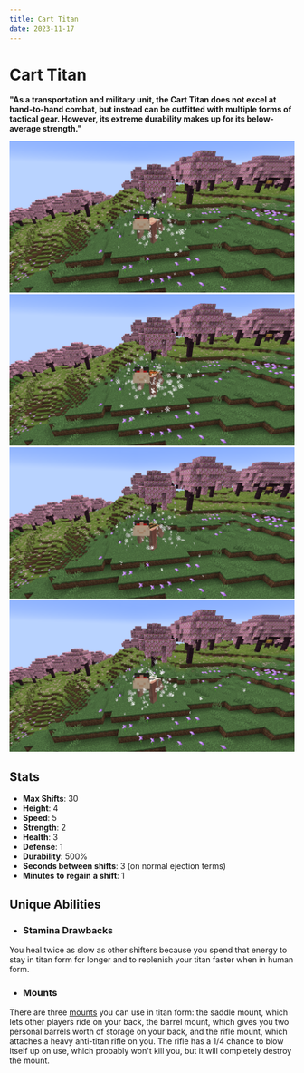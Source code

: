```yaml
---
title: Cart Titan
date: 2023-11-17
---
```


# Cart Titan
**"As a transportation and military unit, the Cart Titan does not excel at hand-to-hand combat, but instead can be outfitted with multiple forms of tactical gear. However, its extreme durability makes up for its below-average strength."**

![The Cart Titan in a Cherry Blossom biome](../images/cart_titan_full.png)
![The Cart Titan with a saddle mount in a Cherry Blossom biome](../images/cart_titan_saddle_full.png)
![The Cart Titan with a barrel mount in a Cherry Blossom biome](../images/cart_titan_barrel_full.png)
![The Cart Titan with a rifle mount in a Cherry Blossom biome](../images/cart_titan_rifle_full.png)

## Stats
* __Max Shifts__: 30
* __Height__: 4
* __Speed__: 5
* __Strength__: 2
* __Health__: 3
* __Defense__: 1
* __Durability__: 500%
* __Seconds between shifts__: 3 (on normal ejection terms)
* __Minutes__ __to__ __regain__ __a shift__: 1

## Unique Abilities
* ### Stamina Drawbacks
You heal twice as slow as other shifters because you spend that energy to stay in titan form for longer and to replenish your titan faster when in human form.
* ### Mounts
There are three [mounts](../misc/cart_mounts.md) you can use in titan form: the saddle mount, which lets other players ride on your back, the barrel mount, which gives you two personal barrels worth of storage on your back, and the rifle mount, which attaches a heavy anti-titan rifle on you. The rifle has a 1/4 chance to blow itself up on use, which probably won't kill you, but it will completely destroy the mount.